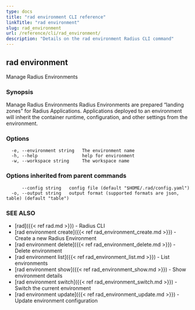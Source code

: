 ```yaml
---
type: docs
title: "rad environment CLI reference"
linkTitle: "rad environment"
slug: rad_environment
url: /reference/cli/rad_environment/
description: "Details on the rad environment Radius CLI command"
---
```

## rad environment

Manage Radius Environments

### Synopsis

Manage Radius Environments
Radius Environments are prepared “landing zones” for Radius Applications. Applications deployed to an environment will inherit the container runtime, configuration, and other settings from the environment.

### Options

```
  -e, --environment string   The environment name
  -h, --help                 help for environment
  -w, --workspace string     The workspace name
```

### Options inherited from parent commands

```
      --config string   config file (default "$HOME/.rad/config.yaml")
  -o, --output string   output format (supported formats are json, table) (default "table")
```

### SEE ALSO

* [rad]({{< ref rad.md >}})	 - Radius CLI
* [rad environment create]({{< ref rad_environment_create.md >}})	 - Create a new Radius Environment
* [rad environment delete]({{< ref rad_environment_delete.md >}})	 - Delete environment
* [rad environment list]({{< ref rad_environment_list.md >}})	 - List environments
* [rad environment show]({{< ref rad_environment_show.md >}})	 - Show environment details
* [rad environment switch]({{< ref rad_environment_switch.md >}})	 - Switch the current environment
* [rad environment update]({{< ref rad_environment_update.md >}})	 - Update environment configuration

